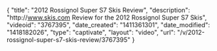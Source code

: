 {
    "title": "2012 Rossignol Super S7 Skis Review",
    "description": "http:\/\/www.skis.com Review for the 2012 Rossignol Super S7 Skis",
    "videoid": "3767395",
    "date_created": "1411361301",
    "date_modified": "1418182026",
    "type": "captivate",
    "layout": "video",
    "url": "\/v\/2012-rossignol-super-s7-skis-review\/3767395"
}
